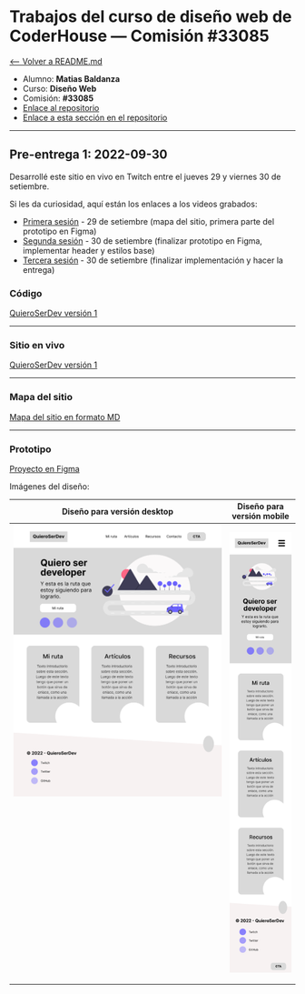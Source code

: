 # Trabajos del curso de diseño web de CoderHouse — Comisión #33085

[<-- Volver a README.md](../README.md)

- Alumno: **Matias Baldanza**
- Curso: **Diseño Web**
- Comisión: **#33085**
- [Enlace al repositorio](https://github.com/matiasbaldanza/coderhouse-diseno-web-33085)
- [Enlace a esta sección en el repositorio](https://github.com/matiasbaldanza/coderhouse-diseno-web-33085/tree/main/QuieroSerDev-V1)

<hr>

## Pre-entrega 1: 2022-09-30

Desarrollé este sitio en vivo en Twitch entre el jueves 29 y viernes 30 de setiembre.

Si les da curiosidad, aquí están los enlaces a los videos grabados:

- [Primera sesión](https://www.twitch.tv/videos/1604455760) - 29 de setiembre (mapa del sitio, primera parte del prototipo en Figma)
- [Segunda sesión](https://www.twitch.tv/videos/1605338583) - 30 de setiembre (finalizar prototipo en Figma, implementar header y estilos base)
- [Tercera sesión](https://www.twitch.tv/videos/1605662148) - 30 de setiembre (finalizar implementación y hacer la entrega)

### Código

[QuieroSerDev versión 1](export/index.html)

<hr>

### Sitio en vivo

[QuieroSerDev versión 1](matiasbaldanza.github.com)

<hr>

### Mapa del sitio

[Mapa del sitio en formato MD](docs/sitemap.md)

<hr>

### Prototipo

[Proyecto en Figma](<https://www.figma.com/file/x3iLIj3uOTBvPVzFslg58k/QuieroSerDev-v0-(wireframe)?node-id=0%3A1>)

Imágenes del diseño:

|                                                                   Diseño para versión desktop                                                                   |                           Diseño para versión mobile                           |
| :-------------------------------------------------------------------------------------------------------------------------------------------------------------: | :----------------------------------------------------------------------------: |
| ![Diseño para versión desktop](prototype/Desktop_V1_QuieroSerDev.png "a title")<br><br><br><br><br><br><br><br><br><br><br><br><br><br><br><br><br><br><br><br> | ![Diseño para versión mobile](prototype/Mobile__V1_QuieroSerDev.png "a title") |
